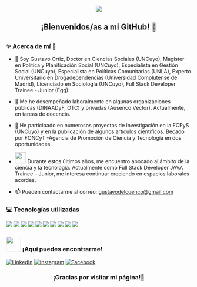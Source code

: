 
<p align="center">
<img src="https://user-images.githubusercontent.com/92409193/213973388-534f3f73-1420-4c40-8a89-346043a6174c.jpg">
</p>

<h2 align="center">¡Bienvenidos/as a mi GitHub! 👋<h2/>

### ✨ Acerca de mí 👋

 - 🔭 Soy Gustavo Ortiz, Doctor en Ciencias Sociales (UNCuyo), Magíster en Política y Planificación Social (UNCuyo), Especialista en Gestión Social (UNCuyo), Especialista en Políticas Comunitarias (UNLA), Experto Universitario en Drogadependencias (Universidad Complutense de Madrid), Licenciado en Sociología (UNCuyo), Full Stack Developer Trainee - Junior (Egg). 

- 🔭 Me he desempeñado laboralmente en algunas organizaciones públicas (DINAADyF, OTC) y privadas (Ausenco Vector). Actualmente, en tareas de docencia.

- 👯 He participado en numerosos proyectos de investigación en la FCPyS (UNCuyo) y en la publicación de algunos artículos científicos. Becado por FONCyT  -Agencia de Promoción de Ciencia y Tecnología en dos oportunidades. 

-  <img src="https://media.giphy.com/media/WUlplcMpOCEmTGBtBW/giphy.gif" width="30"> Durante estos últimos años, me encuentro abocado al ámbito de la ciencia y la tecnología. Actualmente como Full Stack Developer JAVA Trainee – Junior, me interesa continuar creciendo en espacios laborales acordes. 

- 📫 Pueden contactarme al correo: gustavodelcuenco@gmail.com

### 💻 Tecnologías utilizadas
  

<img src = "https://img.shields.io/badge/-HTML5-E34F26?style=flat&logo=html5&logoColor=white"> <img src = "https://img.shields.io/badge/-CSS-1572B6?style=flat&logo=css3&logoColor=white">
<img src="http://img.shields.io/badge/-Java-F89820?style=flat&logo=java&logoColor=white"> <img src="https://img.shields.io/badge/-Python-black?style=flat&logo=python&logoColor=white"> 
<img src="https://img.shields.io/badge/-Bootstrap-563D7C?style=flat&logo=bootstrap&logoColor=white">
<img src="https://img.shields.io/badge/-JavaScript-eed718?style=flat&logo=javascript&logoColor=ffffff">
<img src="https://img.shields.io/badge/-MySQL-F29111?style=flat&logo=mysql&logoColor=FFFFFF">
<img src="http://img.shields.io/badge/-Git-F1502F?style=flat&logo=git&logoColor=FFFFFF">
<img src="http://img.shields.io/badge/-Github-000000?style=flat&logo=github&logoColor=FFFFFF">
<img src="http://img.shields.io/badge/-VS%20Code-007ACC?style=flat&logo=visual%20studio%20code&logoColor=white">


### <img src="https://media.giphy.com/media/LnQjpWaON8nhr21vNW/giphy.gif" width="40"> ¡Aquí puedes encontrarme!  
  
<a href="https://www.linkedin.com/in/gustavo-ortiz-14b447211/" target="_blank"><img src="https://img.shields.io/badge/LinkedIn-%230077B5.svg?&style=flat-square&logo=linkedin&logoColor=white" alt="LinkedIn"></a>
<a href="https://www.instagram.com/gustavo_o_mza/"><img src="https://img.shields.io/badge/Instagram-%23E4405F.svg?&style=flat-square&logo=instagram&logoColor=white" alt="Instagram"></a>
<a href="https://www.facebook.com/gustavo.ortiz.5" target="_blank"><img src="https://img.shields.io/badge/Facebook-%231877F2.svg?&style=flat-square&logo=facebook&logoColor=white" alt="Facebook"></a>
  </p>
<h3 align="center">¡Gracias por visitar mi página!💫<h3/>



 


